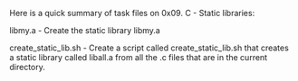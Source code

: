 Here is a quick summary of task files on 0x09. C - Static libraries:

libmy.a - Create the static library libmy.a

create_static_lib.sh - Create a script called create_static_lib.sh that creates a static library called liball.a from all the .c files that are in the current directory.

